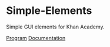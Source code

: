 # Simple-Elements
Simple GUI elements for Khan Academy.

[Program](https://www.khanacademy.org/computer-programming/simple-elements/5201788906799104)
[Documentation](https://bhavjitchauhan.github.io/Simple-Elements/)
